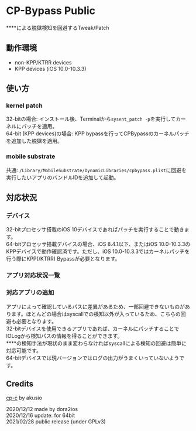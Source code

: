 # CP-Bypass Public  

****による脱獄検知を回避するTweak/Patch  

## 動作環境  
- non-KPP/KTRR devices  
- KPP devices (iOS 10.0-10.3.3)  

## 使い方
### kernel patch  
32-bitの場合: インストール後、Terminalから`sysent_patch -p`を実行してカーネルにパッチを適用。  
64-bit (KPP devices)の場合: KPP bypassを行ってCPBypassのカーネルパッチを追加した脱獄を適用。  

### mobile substrate  
共通: `/Library/MobileSubstrate/DynamicLibraries/cpbypass.plist`に回避を実行したいアプリのバンドルIDを追加して起動。  

## 対応状況  
### デバイス  
32-bitプロセッサ搭載のiOS 10デバイスであればパッチを実行することで動きます。  
64-bitプロセッサ搭載デバイスの場合、iOS 8.4.1以下、またはiOS 10.0-10.3.3のKPPデバイスで動作確認済です。ただし、iOS 10.0-10.3.3ではカーネルパッチを行う際にKPP(/KTRR) Bypassが必要となります。  

### アプリ対応状況一覧  


### 対応アプリの追加  
アプリによって確認しているパスに差異があるため、一部回避できないものがあります。ほとんどの場合はsyscallでの検知以外が入っているため、こちらの回避も必要となります。  
32-bitデバイスを使用できるアプリであれば、カーネルにパッチすることでIOLogから検知パスの情報を得ることができます。  
****の検知手法が現状のまま変わらなければsyscallによる検知の回避は簡単に対応可能です。  
64-bitデバイスでは現バージョンではログの出力がうまくいっていないようです。  

## Credits  
[cp-c](https://github.com/akusio/cp-c) by akusio  

2020/12/12  made by dora2ios  
2020/12/16 update: for 64bit  
2021/02/28 public release (under GPLv3)  

